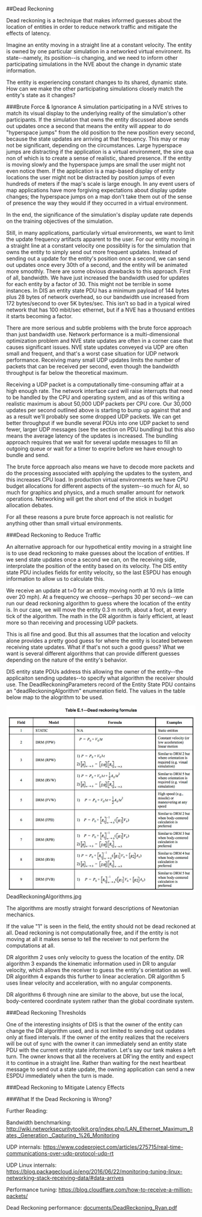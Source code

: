 ##Dead Reckoning

Dead reckoning is a technique that makes informed guesses about the location of entities in order to reduce network traffic and mitigate the effects of latency.

Imagine an entity moving in a straight line at a constant velocity. The entity is owned by one particular simulation in a networked virtual environent. Its state--namely, its position--is changing, and we need to inform other participating simulations in the NVE about the change in dynamic state information. 

The entity is experiencing constant changes to its shared, dynamic state. How can we make the other participating simulations closely match the entity's state as it changes? 

###Brute Force & Ignorance
A simulation participating in a NVE strives to match its visual display to the underlying reality of the simulation's other participants. If the simulation that owns the entity discussed above sends out updates once a second that means the entity will appear to do "hyperspace jumps" from the old position to the new position every second, because the state updates are arriving at that frequency. This may or may not be significant, depending on the circumstances. Large hyperspace jumps are distracting if the application is a virtual environment, the sine qua non of which is to create a sense of realistic, shared presence. If the entity is moving slowly and the hyperspace jumps are small the user might not even notice them. If the application is a map-based display of entity locations the user might not be distracted by position jumps of even hundreds of meters if the map's scale is large enough.  In any event users of map applications have more forgiving expectations about display update changes; the hyperspace jumps on a map don't take them out of the sense of presence the way they would if they occurred in a virtual environment. 

In the end, the significance of the simulation's display update rate depends on the training objectives of the simulation.

Still, in many applications, particularly virtual environments, we want to limit the update frequency artifacts apparent to the user. For our entity moving in a straight line at a constant velocity one possiblity is for the simulation that owns the entity to simply send out more frequent updates. Instead of sending out a update for the entity's position once a second, we can send out updates once every 30th of a second, and the entity will be animated more smoothly. There are some obvious drawbacks to this approach. First of all, bandwidth. We have just increased the bandwidth used for updates for each entity by a factor of 30. This might not be terrible in some instances. In DIS an entity state PDU has a minimum payload of 144 bytes plus 28 bytes of network overhead, so our bandwidth use increased from 172 bytes/second to over 5K bytes/sec. This isn't so bad in a typical wired network that has 100 mbit/sec ethernet, but if a NVE has a thousand entities it starts becoming a factor.

There are more serious and subtle problems with the brute force approach than just bandwidth use. Network performance is a multi-dimensional optimization problem and NVE state updates are often in a corner case that causes significant issues. NVE state updates conveyed via UDP are often small and frequent, and that's a worst case situation for UDP network performance. Receiving many small UDP updates limits the number of packets that can be received per second, even though the bandwidth throughput is far below the theoretical maximum. 

Receiving a UDP packet is a computationally time-consuming affair at a high enough rate. The network interface card will raise interrupts that need to be handled by the CPU and operating system, and as of this writing a realistic maximum is about 50,000 UDP packets per CPU core. Our 30,000 updates per second outlined above is starting to bump up against that and as a result we'll probably see some dropped UDP packets. We can get better throughput if we bundle several PDUs into one UDP packet to send fewer, larger UDP messages (see the section on PDU bundling) but this also means the average latency of the updates is increased.  The bundling approach requires that we wait for several update messages to fill an outgoing queue or wait for a timer to exprire before we have enough to bundle and send.

The brute force approach also means we have to decode more packets and do the processing associated with applying the updates to the system, and this increases CPU load. In production virtual environments we have CPU budget allocations for different aspects of the system--so much for AI, so much for graphics and physics, and a much smaller amount for network operations.  Networking will get the short end of the stick in budget allocation debates.

For all these reasons a pure brute force approach is not realistic for anything other than small virtual environments.

###Dead Reckoning to Reduce Traffic

An alternative approach for our hypothetical entity moving in a straight line is to use dead reckoning to make guesses about the location of entities. If we send state updates once a second we can, on the receiving side, interprolate the position of the entity based on its velocity. The DIS entity state PDU includes fields for entity velocity, so the last ESPDU has enough information to allow us to calculate this. 

We receive an update at t=0 for an entity moving north at 10 m/s (a little over 20 mph). At a frequency we choose--perhaps 30 per second--we can run our dead reckoning algorithm to guess where the location of the entity is. In our case, we will move the entity 0.3 m north, about a foot, at every tick of the algorithm. The math in the DR algorithm is fairly efficient, at least more so than receiving and processing UDP packets.

This is all fine and good. But this all assumes that the location and velocity alone provides a pretty good guess for where the entity is located between receiving state updates. What if that's not such a good guess? What we want is several different algorithms that can provide different guesses depending on the nature of the entity's behavior. 

DIS entity state PDUs address this allowing the owner of the entity--the applicaiton sending updates--to specify what algorithm the receiver should use. The DeadReckoningParameters record of the Entity State PDU contains an "deadReckoningAlgorithm" enumeration field. The values in the table below map to the alogrithm to be used.

<img src="images/DeadReckoningAlgorithms.jpg">DeadReckoningAlgorithms.jpg</img>

The algorithms are mostly straight forward descriptions of Newtonian mechanics. 

If the value "1" is seen in the field, the entity should not be dead reckoned at all. Dead reckoning is not computationally free, and if the entity is not moving at all it makes sense to tell the receiver to not perform the computations at all. 

DR algorithm 2 uses only velocity to guess the location of the entity. DR algorithm 3 expands the kinematic information used in DR to angular velocity, which allows the receiver to guess the entity's orientation as well. DR algorithm 4 expands this further to linear accleration. DR algorithm 5 uses linear velocity and acceleration, with no angular components. 

DR algorithms 6 through nine are similar to the above, but use the local, body-centered coordinate system rather than the global coordinate system.

###Dead Reckoning Thresholds

One of the interesting insights of DIS is that the owner of the entity can change the DR algorithm used, and is not limited to sending out updates only at fixed intervals. If the owner of the entity realizes that the receivers will be out of sync with the owner it can immediately send an entity state PDU with the current entity state information. Let's say our tank makes a left turn. The owner knows that all the receivers at DR'ing the entity and expect it to continue in a straight line. Rather than waiting for the next heartbeat message to send out a state update, the owning application can send a new ESPDU immediately when the turn is made. 


###Dead Reckoning to Mitigate Latency Effects

###What If the Dead Reckoning is Wrong?

 


Further Reading:

Bandwidth benchmarking: http://wiki.networksecuritytoolkit.org/index.php/LAN_Ethernet_Maximum_Rates,_Generation,_Capturing_%26_Monitoring

UDP internals: https://www.codeproject.com/articles/275715/real-time-communications-over-udp-protocol-udp-rt

UDP Linux internals: https://blog.packagecloud.io/eng/2016/06/22/monitoring-tuning-linux-networking-stack-receiving-data/#data-arrives

Performance tuning: https://blog.cloudflare.com/how-to-receive-a-million-packets/

Dead Reckoning performance: <a href="documents/DeadReckoning_Ryan.pdf">documents/DeadReckoning_Ryan.pdf</a>